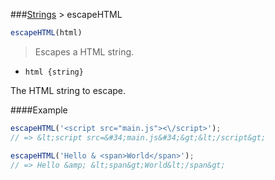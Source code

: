 ###[Strings](../) > escapeHTML

```js
escapeHTML(html)
```

>Escapes a HTML string.

- <code>html {string}</code>

The HTML string to escape.

####Example
```js
escapeHTML('<script src="main.js"><\/script>');
// => &lt;script src=&#34;main.js&#34;&gt;&lt;/script&gt;

escapeHTML('Hello & <span>World</span>');
// => Hello &amp; &lt;span&gt;World&lt;/span&gt;
```